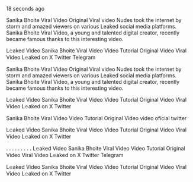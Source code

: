 18 seconds ago

Sanika Bhoite Viral Video Original Viral video Nudes took the internet by storm and amazed viewers on various Leaked social media platforms. Sanika Bhoite Viral Video, a young and talented digital creator, recently became famous thanks to this interesting video.

L𝚎aked Video Sanika Bhoite Viral Video Video Tutorial Original Video Viral Video L𝚎aked on X Twitter Telegram

Sanika Bhoite Viral Video Original Viral video Nudes took the internet by storm and amazed viewers on various Leaked social media platforms. Sanika Bhoite Viral Video, a young and talented digital creator, recently became famous thanks to this interesting video.

L𝚎aked Video Sanika Bhoite Viral Video Video Tutorial Original Video Viral Video L𝚎aked on X Twitter

Sanika Bhoite Viral Video Video Tutorial Original Video video oficial twitter

L𝚎aked Video Sanika Bhoite Viral Video Video Tutorial Original Video Viral Video L𝚎aked on X Twitter

. . . . . . . . . L𝚎aked Video Sanika Bhoite Viral Video Video Tutorial Original Video Viral Video L𝚎aked on X Twitter Telegram

L𝚎aked Video Sanika Bhoite Viral Video Video Tutorial Original Video Viral Video L𝚎aked on X Twitter
